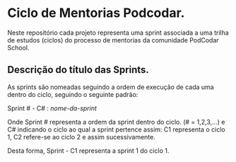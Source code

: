 # Ciclo de Mentorias Podcodar.

Neste repositório cada projeto representa uma sprint associada a uma trilha de estudos (ciclos) do processo 
de mentorias da comunidade PodCodar School.

## Descrição do título das Sprints.
As sprints são nomeadas seguindo a ordem de execução de cada uma dentro do ciclo, seguindo o seguinte padrão:

Sprint # - C# : _nome-da-sprint_

Onde Sprint # representa a ordem da sprint dentro do ciclo. (# = 1,2,3,...) e C# indicando o ciclo ao qual a sprint pertence assim: C1 representa o ciclo 1, C2 refere-se ao ciclo 2 e assim sucessivamente.

Desta forma, Sprint - C1 representa a sprint 1 do ciclo 1.
